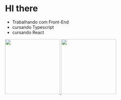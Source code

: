 # HI there
- Trabalhando com Front-End
- cursando Typescript
- cursando React

<div>
  <a href="https://github.com/RobertFill">
      <img height="180" src="https://github-readme-stats.vercel.app/api?username=RobertFill&show_icons=true&theme=highcontrast">
  <img height="180" src="https://github-readme-stats.vercel.app/api/top-langs/?username=RobertFill">
  
  </a>
 </div>
